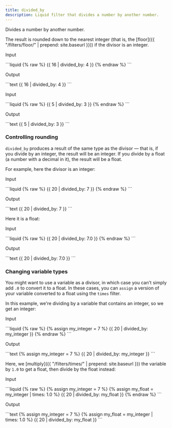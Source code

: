 ```yaml
---
title: divided_by
description: Liquid filter that divides a number by another number.
---
```


Divides a number by another number.

The result is rounded down to the nearest integer (that is, the [floor]({{ "/filters/floor/" | prepend: site.baseurl }})) if the divisor is an integer.

<p class="code-label">Input</p>
```liquid
{% raw %}
{{ 16 | divided_by: 4 }}
{% endraw %}
```

<p class="code-label">Output</p>
```text
{{ 16 | divided_by: 4 }}
```

<p class="code-label">Input</p>
```liquid
{% raw %}
{{ 5 | divided_by: 3 }}
{% endraw %}
```

<p class="code-label">Output</p>
```text
{{ 5 | divided_by: 3 }}
```

### Controlling rounding

`divided_by` produces a result of the same type as the divisor — that is, if you divide by an integer, the result will be an integer. If you divide by a float (a number with a decimal in it), the result will be a float.

For example, here the divisor is an integer:

<p class="code-label">Input</p>
```liquid
{% raw %}
{{ 20 | divided_by: 7 }}
{% endraw %}
```

<p class="code-label">Output</p>
```text
{{ 20 | divided_by: 7 }}
```

Here it is a float:

<p class="code-label">Input</p>
```liquid
{% raw %}
{{ 20 | divided_by: 7.0 }}
{% endraw %}
```

<p class="code-label">Output</p>
```text
{{ 20 | divided_by: 7.0 }}
```

### Changing variable types

You might want to use a variable as a divisor, in which case you can't simply add `.0` to convert it to a float. In these cases, you can `assign` a version of your variable converted to a float using the `times` filter.

In this example, we're dividing by a variable that contains an integer, so we get an integer:

<p class="code-label">Input</p>
```liquid
{% raw %}
{% assign my_integer = 7 %}
{{ 20 | divided_by: my_integer }}
{% endraw %}
```

<p class="code-label">Output</p>
```text
{% assign my_integer = 7 %}
{{ 20 | divided_by: my_integer }}
```

Here, we [multiply]({{ "/filters/times/" | prepend: site.baseurl }}) the variable by `1.0` to get a float, then divide by the float instead:

<p class="code-label">Input</p>
```liquid
{% raw %}
{% assign my_integer = 7 %}
{% assign my_float = my_integer | times: 1.0 %}
{{ 20 | divided_by: my_float }}
{% endraw %}
```

<p class="code-label">Output</p>
```text
{% assign my_integer = 7 %}
{% assign my_float = my_integer | times: 1.0 %}
{{ 20 | divided_by: my_float }}
```
